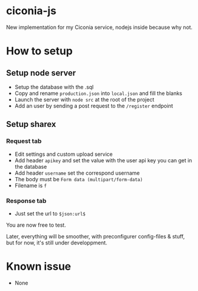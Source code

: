 # ciconia-js
New implementation for my Ciconia service, nodejs inside because why not.

# How to setup


## Setup node server

* Setup the database with the .sql
* Copy and rename `production.json` into `local.json` and fill the blanks
* Launch the server with `node src` at the root of the project
* Add an user by sending a post request to the `/register` endpoint


## Setup sharex

### Request tab

* Edit settings and custom upload service
* Add header `apikey` and set the value with the user api key you can get in the database
* Add header `username` set the correspond username
* The body must be `Form data (multipart/form-data)`
* Filename is `f`


### Response tab

* Just set the url to `$json:url$`

You are now free to test.

Later, everything will be smoother, with preconfigurer config-files & stuff, but for now, it's still under developpment.

# Known issue

* None
